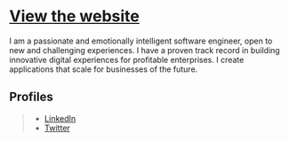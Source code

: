 # [View the website](https://usheninte.xyz)

I am a passionate and emotionally intelligent software engineer, open to new and challenging experiences. I have a proven track record in building innovative digital experiences for profitable enterprises. I create applications that scale for businesses of the future.

## Profiles
> * [LinkedIn](https://linkedin.com/in/usheninte/)
> * [Twitter](https://twitter.com/Usheninte)
